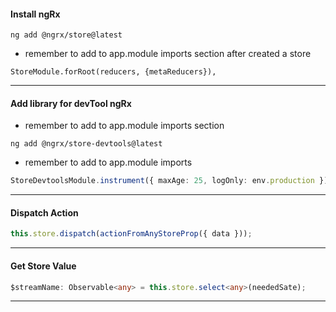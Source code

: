 #### Install ngRx
```console
ng add @ngrx/store@latest
```
-  remember to add to app.module imports section after created a store
```console
StoreModule.forRoot(reducers, {metaReducers}),
```
---
#### Add library for devTool ngRx
- remember to add to app.module imports section
```console
ng add @ngrx/store-devtools@latest
```
-  remember to add to app.module imports
```typescript
StoreDevtoolsModule.instrument({ maxAge: 25, logOnly: env.production }),
```
---
#### Dispatch Action
```typescript
this.store.dispatch(actionFromAnyStoreProp({ data }));
```
---
#### Get Store Value
```typescript
$streamName: Observable<any> = this.store.select<any>(neededSate);
```
---